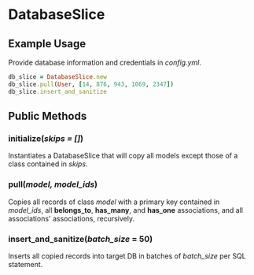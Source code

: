 # DatabaseSlice

## Example Usage
Provide database information and credentials in *config.yml*.

```ruby
db_slice = DatabaseSlice.new
db_slice.pull(User, [14, 876, 943, 1069, 2347])
db_slice.insert_and_sanitize
```

## Public Methods

### initialize(*skips = []*)
Instantiates a DatabaseSlice that will copy all models except those of a class contained in *skips*.

### pull(*model, model_ids*)
Copies all records of class *model* with a primary key contained in *model_ids*, all **belongs\_to**, **has\_many**, and **has\_one** associations, and all associations' associations, recursively.

### insert\_and_sanitize(*batch_size* = 50)
Inserts all copied records into target DB in batches of *batch_size* per SQL statement.